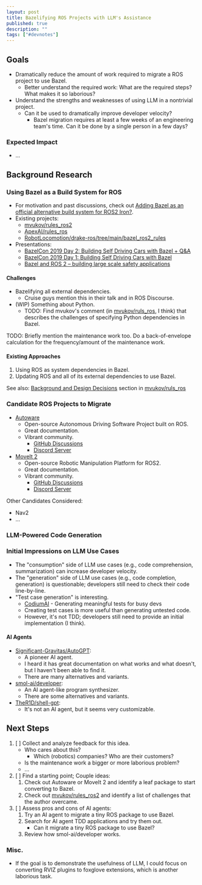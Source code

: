 ```yaml
---
layout: post
title: Bazelifying ROS Projects with LLM's Assistance
published: true
description: ""
tags: ["#devnotes"]
---
```


## Goals

- Dramatically reduce the amount of work required to migrate a ROS project to use Bazel.
    - Better understand the required work: What are the required steps? What makes it so laborious?
- Understand the strengths and weaknesses of using LLM in a nontrivial project.
    - Can it be used to dramatically improve developer velocity?
        - Bazel migration requires at least a few weeks of an engineering team's time. Can it be done by a single person in a few days?

### Expected Impact

- ...

## Background Research

### Using Bazel as a Build System for ROS

- For motivation and past discussions, check out [Adding Bazel as an official alternative build system for ROS2 Iron?](https://discourse.ros.org/t/adding-bazel-as-an-official-alternative-build-system-for-ros2-iron/28476).
- Existing projects:
    - [mvukov/rules_ros2](https://github.com/mvukov/rules_ros2)
    - [ApexAI/rules_ros](https://github.com/ApexAI/rules_ros)
    - [RobotLocomotion/drake-ros/tree/main/bazel_ros2_rules](https://github.com/RobotLocomotion/drake-ros/tree/main/bazel_ros2_rules)
- Presentations:
    - [BazelCon 2019 Day 2: Building Self Driving Cars with Bazel + Q&A](https://youtu.be/fjfFe98LTm8)
    - [BazelCon 2019 Day 1: Building Self Driving Cars with Bazel](https://youtu.be/Gh4SJuYUoQI)
    - [Bazel and ROS 2 – building large scale safety applications](https://vimeo.com/767139879)

#### Challenges

- Bazelifying all external dependencies.
    - Cruise guys mention this in their talk and in ROS Discourse.
- (WIP) Something about Python.
    - TODO: Find mvukov's comment (in [mvukov/ruls_ros](https://github.com/mvukov/rules_ros), I think) that describes the challenges of specifying Python dependencies in Bazel.

TODO: Briefly mention the maintenance work too. Do a back-of-envelope calculation for the frequency/amount of the maintenance work.

#### Existing Approaches

1. Using ROS as system dependencies in Bazel.
2. Updating ROS and all of its external dependencies to use Bazel.

See also: [Background and Design Decisions](https://github.com/mvukov/rules_ros#background-and-design-decisions) section in [mvukov/ruls_ros](https://github.com/mvukov/rules_ros)

### Candidate ROS Projects to Migrate

- [Autoware](https://autowarefoundation.github.io/autoware-documentation/main/)
    - Open-source Autonomous Driving Software Project built on ROS.
    - Great documentation.
    - Vibrant community.
        - [GitHub Discussions](https://github.com/orgs/autowarefoundation/discussions)
        - [Discord Server](https://discord.gg/Q94UsPvReQ)
- [MoveIt 2](https://moveit.picknik.ai/main/index.html)
    - Open-source Robotic Manipulation Platform for ROS2.
    - Great documentation.
    - Vibrant community.
        - [GitHub Discussions](https://github.com/orgs/ros-planning/discussions)
        - [Discord Server](https://discord.gg/RrySut8)

Other Candidates Considered:
- Nav2
- ...

### LLM-Powered Code Generation

### Initial Impressions on LLM Use Cases

- The "consumption" side of LLM use cases (e.g., code comprehension, summarization) can increase developer velocity.
- The "generation" side of LLM use cases (e.g., code completion, generation) is questionable; developers still need to check their code line-by-line.
- "Test case generation" is interesting.
    - [CodiumAI](https://www.codium.ai/) - Generating meaningful tests for busy devs
    - Creating test cases is more useful than generating untested code.
    - However, it's not TDD; developers still need to provide an initial implementation (I think).

#### AI Agents

- [Significant-Gravitas/AutoGPT](https://github.com/Significant-Gravitas/Auto-GPT):
    - A pioneer AI agent.
    - I heard it has great documentation on what works and what doesn't, but I haven't been able to find it.
    - There are many alternatives and variants.
- [smol-ai/developer](https://github.com/smol-ai/developer):
    - An AI agent-like program synthesizer.
    - There are some alternatives and variants.
- [TheR1D/shell-gpt](https://github.com/TheR1D/shell_gpt):
    - It's not an AI agent, but it seems very customizable.

## Next Steps

1. [ ] Collect and analyze feedback for this idea.
    - Who cares about this?
        - Which (robotics) companies? Who are their customers?
    - Is the maintenance work a bigger or more laborious problem?
    - ...
1. [ ] Find a starting point; Couple ideas:
    1. Check out Autoware or MoveIt 2 and identify a leaf package to start converting to Bazel.
    1. Check out [mvukov/rules_ros2](https://github.com/mvukov/rules_ros2) and identify a list of challenges that the author overcame.
1. [ ] Assess pros and cons of AI agents:
    1. Try an AI agent to migrate a tiny ROS package to use Bazel.
    1. Search for AI agent TDD applications and try them out.
        - Can it migrate a tiny ROS package to use Bazel?
    1. Review how smol-ai/developer works.

### Misc.

- If the goal is to demonstrate the usefulness of LLM, I could focus on converting RVIZ plugins to foxglove extensions, which is another laborious task.
